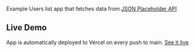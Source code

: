 Example Users list app that fetches data from [JSON Placeholder API](https://jsonplaceholder.typicode.com/)

## Live Demo

App is automatically deployed to Vercel on every push to main.
[See it live](https://users-list-kuc8gvr2e-taniotanio7.vercel.app/)